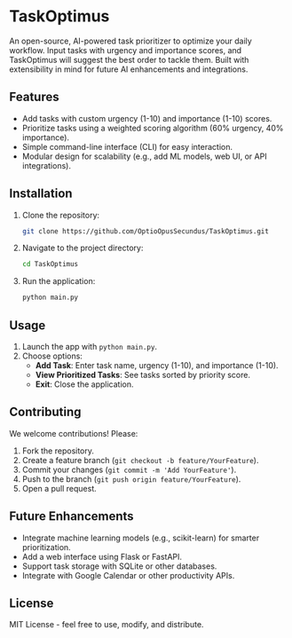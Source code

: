 # TaskOptimus

An open-source, AI-powered task prioritizer to optimize your daily workflow. Input tasks with urgency and importance scores, and TaskOptimus will suggest the best order to tackle them. Built with extensibility in mind for future AI enhancements and integrations.

## Features
- Add tasks with custom urgency (1-10) and importance (1-10) scores.
- Prioritize tasks using a weighted scoring algorithm (60% urgency, 40% importance).
- Simple command-line interface (CLI) for easy interaction.
- Modular design for scalability (e.g., add ML models, web UI, or API integrations).

## Installation
1. Clone the repository:
   ```bash
   git clone https://github.com/OptioOpusSecundus/TaskOptimus.git
   ```
2. Navigate to the project directory:
   ```bash
   cd TaskOptimus
   ```
3. Run the application:
   ```bash
   python main.py
   ```

## Usage
1. Launch the app with `python main.py`.
2. Choose options:
   - **Add Task**: Enter task name, urgency (1-10), and importance (1-10).
   - **View Prioritized Tasks**: See tasks sorted by priority score.
   - **Exit**: Close the application.

## Contributing
We welcome contributions! Please:
1. Fork the repository.
2. Create a feature branch (`git checkout -b feature/YourFeature`).
3. Commit your changes (`git commit -m 'Add YourFeature'`).
4. Push to the branch (`git push origin feature/YourFeature`).
5. Open a pull request.

## Future Enhancements
- Integrate machine learning models (e.g., scikit-learn) for smarter prioritization.
- Add a web interface using Flask or FastAPI.
- Support task storage with SQLite or other databases.
- Integrate with Google Calendar or other productivity APIs.

## License
MIT License - feel free to use, modify, and distribute.